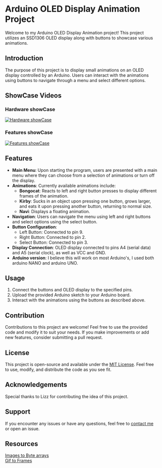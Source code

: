# Arduino OLED Display Animation Project

Welcome to my Arduino OLED Display Animation project! This project utilizes an SSD1306 OLED display along with buttons to showcase various animations.

## Introduction

The purpose of this project is to display small animations on an OLED display controlled by an Arduino. Users can interact with the animations using buttons to navigate through a menu and select different options.

## ShowCase Videos
### Hardware showCase   
[![Hardware showCase](https://img.youtube.com/vi/mcY3DI6WkEM/0.jpg)](https://youtu.be/mcY3DI6WkEM)
### Features showCase  
[![Features showCase](https://img.youtube.com/vi/52NBflOi_jw/0.jpg)](https://youtu.be/52NBflOi_jw)

## Features

- **Main Menu**: Upon starting the program, users are presented with a main menu where they can choose from a selection of animations or turn off the display.
- **Animations**: Currently available animations include:
  - **Bongocat**: Reacts to left and right button presses to display different frames of the animation.
  - **Kirby**: Sucks in an object upon pressing one button, grows larger, and eats it upon pressing another button, returning to normal size.
  - **Navi**: Displays a floating animation.
- **Navigation**: Users can navigate the menu using left and right buttons and select options using the select button.
- **Button Configuration**:
  - Left Button: Connected to pin 9.
  - Right Button: Connected to pin 2.
  - Select Button: Connected to pin 3.
- **Display Connection**: OLED display connected to pins A4 (serial data) and A5 (serial clock), as well as VCC and GND.
- **Arduino version**: I believe this will work on most Arduino's, I used both arduino NANO and arduino UNO.

## Usage

1. Connect the buttons and OLED display to the specified pins.
2. Upload the provided Arduino sketch to your Arduino board.
3. Interact with the animations using the buttons as described above.

## Contribution

Contributions to this project are welcome! Feel free to use the provided code and modify it to suit your needs. If you make improvements or add new features, consider submitting a pull request.

## License

This project is open-source and available under the [MIT License](LICENSE). Feel free to use, modify, and distribute the code as you see fit.

## Acknowledgements

Special thanks to Lizz for contributing the idea of this project.

## Support

If you encounter any issues or have any questions, feel free to [contact me](mailto:jeffrey.cornillie@hotmail.com) or open an issue.

## Resources

[Images to Byte arrays](https://javl.github.io/image2cpp/)  
[Gif to Frames](https://ezgif.com/split)  
